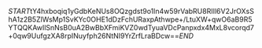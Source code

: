 $START$tY4hxboqiq1yGdbKeNUs8OQzgdst9o1ln4w59rVabRU8RIIl6V2JrOXsShA1z2B5ZlWsMp1SvKYc0OHE1dDzFchURaxpAthwpe+/LtuXW+qwO6aB9R5YTQQKAwIlSnNsB0uA2BwBbXFmiKVZ0wdTyuaVDcPanpxdx4MxL8vcorqd7+0qw9UufgzXA8rpINuyfph26NtNI9YrZrfLraBDcw==$END$